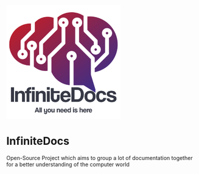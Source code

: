 <img src="assetsReadMe/logo.png" alt="logo" width="300" height="300"/> 

# InfiniteDocs
Open-Source Project which aims to group a lot of documentation together for a better understanding of the computer world

